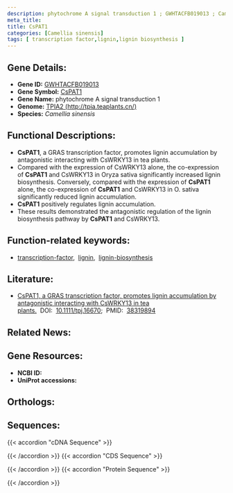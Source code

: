```yaml
---
description: phytochrome A signal transduction 1 ; GWHTACFB019013 ; Camellia sinensis
meta_title:
title: CsPAT1
categories: [Camellia sinensis]
tags: [ transcription factor,lignin,lignin biosynthesis ]
---
```


## Gene Details:
- **Gene ID:** [GWHTACFB019013]()
- **Gene Symbol:** <u>CsPAT1</u>
- **Gene Name:** phytochrome A signal transduction 1
- **Genome:** [TPIA2 (http://tpia.teaplants.cn/)]()
- **Species:** *Camellia sinensis*

## Functional Descriptions:
   - **CsPAT1**, a GRAS transcription factor, promotes lignin accumulation by antagonistic interacting with CsWRKY13 in tea plants.
   - Compared with the expression of CsWRKY13 alone, the co-expression of **CsPAT1** and CsWRKY13 in Oryza sativa significantly increased lignin biosynthesis. Conversely, compared with the expression of **CsPAT1** alone, the co-expression of **CsPAT1** and CsWRKY13 in O. sativa significantly reduced lignin accumulation.
   - **CsPAT1** positively regulates lignin accumulation.
   - These results demonstrated the antagonistic regulation of the lignin biosynthesis pathway by **CsPAT1** and CsWRKY13.

## Function-related keywords:
   - [transcription-factor](/tags/transcription-factor/),&nbsp;&nbsp;[lignin](/tags/lignin/),&nbsp;&nbsp;[lignin-biosynthesis](/tags/lignin-biosynthesis/)

## Literature:
   - [CsPAT1, a GRAS transcription factor, promotes lignin accumulation by antagonistic interacting with CsWRKY13 in tea plants.](https://doi.org/10.1111/tpj.16670)&nbsp;&nbsp;DOI:&nbsp;&nbsp;[10.1111/tpj.16670](https://doi.org/10.1111/tpj.16670);&nbsp;&nbsp;PMID:&nbsp;&nbsp;[38319894](https://pubmed.ncbi.nlm.nih.gov/38319894/)

## Related News:

## Gene Resources:
- **NCBI ID:**  [](https://www.ncbi.nlm.nih.gov/gene/?term=)
- **UniProt accessions:**  [](https://www.uniprot.org/uniprotkb//entry)

## Orthologs:

## Sequences:
{{< accordion "cDNA Sequence" >}}

{{< /accordion >}}
{{< accordion "CDS Sequence" >}}

{{< /accordion >}}
{{< accordion "Protein Sequence" >}}

{{< /accordion >}}
